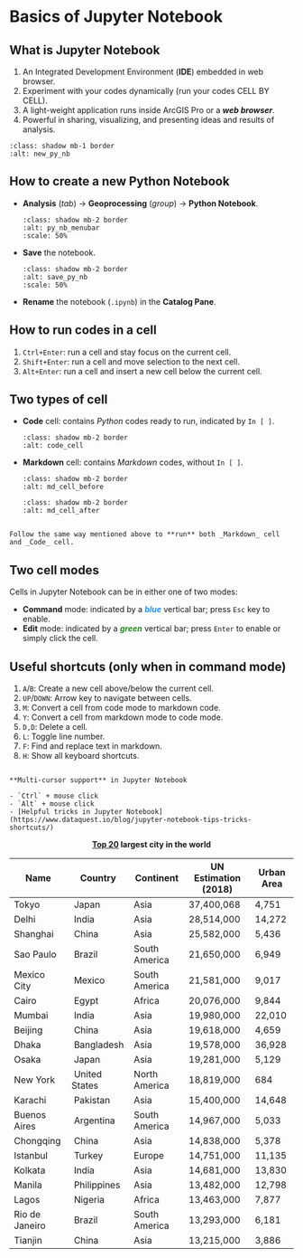 # Basics of Jupyter Notebook

## What is Jupyter Notebook

1. An Integrated Development Environment (**IDE**) embedded in web browser.
2. Experiment with your codes dynamically (run your codes CELL BY CELL).
3. A light-weight application runs inside ArcGIS Pro or a **_web browser_**.
4. Powerful in sharing, visualizing, and presenting ideas and results of analysis.

```{image} _static/images/new_py_nb.png
:class: shadow mb-1 border
:alt: new_py_nb
```

## How to create a new Python Notebook

- **Analysis** (_tab_) -> **Geoprocessing** (_group_) -> **Python Notebook**.

  ```{image} _static/images/py_nb_menubar.png
  :class: shadow mb-2 border
  :alt: py_nb_menubar
  :scale: 50%
  ```

- **Save** the notebook.

  ```{image} _static/images/save_py_nb.png
  :class: shadow mb-2 border
  :alt: save_py_nb
  :scale: 50%
  ```

- **Rename** the notebook (`.ipynb`) in the **Catalog Pane**.

## How to run codes in a cell

1. `Ctrl+Enter`: run a cell and stay focus on the current cell.
2. `Shift+Enter`: run a cell and move selection to the next cell.
3. `Alt+Enter`: run a cell and insert a new cell below the current cell.

## Two types of cell

- **Code** cell: contains _Python_ codes ready to run, indicated by `In [ ]`.

  ```{image} _static/images/code_cell.png
  :class: shadow mb-2 border
  :alt: code_cell
  ```

- **Markdown** cell: contains _Markdown_ codes, without `In [ ]`.

  ```{image} _static/images/md_cell_before.png
  :class: shadow mb-2 border
  :alt: md_cell_before
  ```

  ```{image} _static/images/md_cell_after.png
  :class: shadow mb-2 border
  :alt: md_cell_after
  ```

```{tip}

Follow the same way mentioned above to **run** both _Markdown_ cell and _Code_ cell.
```

## Two cell modes

Cells in Jupyter Notebook can be in either one of two modes:

- **Command** mode: indicated by a <b><span style="color:dodgerblue">*blue*</span></b> vertical bar; press `Esc` key to enable.
- **Edit** mode: indicated by a <b><span style="color:forestgreen">*green*</span></b> vertical bar; press `Enter` to enable or simply click the cell.

## Useful shortcuts (only when in command mode)

1. `A`/`B`: Create a new cell above/below the current cell.
2. `UP`/`DOWN`: Arrow key to navigate between cells.
3. `M`: Convert a cell from code mode to markdown code.
4. `Y`: Convert a cell from markdown mode to code mode.
5. `D,D`: Delete a cell.
6. `L`: Toggle line number.
7. `F`: Find and replace text in markdown.
8. `H`: Show all keyboard shortcuts.

```{tip}

**Multi-cursor support** in Jupyter Notebook

- `Ctrl` + mouse click
- `Alt` + mouse click
- [Helpful tricks in Jupyter Notebook](https://www.dataquest.io/blog/jupyter-notebook-tips-tricks-shortcuts/)

```

**<center>[Top 20](https://en.wikipedia.org/wiki/List_of_largest_cities) largest city in the world</center>**

| Name           | Country        | Continent     | UN Estimation (2018) | Urban Area |
|----------------|----------------|---------------|----------------------|------------|
| Tokyo          |  Japan         | Asia          | 37,400,068           | 4,751      |
| Delhi          |  India         | Asia          | 28,514,000           | 14,272     |
| Shanghai       |  China         | Asia          | 25,582,000           | 5,436      |
| Sao Paulo      |  Brazil        | South America | 21,650,000           | 6,949      |
| Mexico City    |  Mexico        | South America | 21,581,000           | 9,017      |
| Cairo          |  Egypt         | Africa        | 20,076,000           | 9,844      |
| Mumbai         |  India         | Asia          | 19,980,000           | 22,010     |
| Beijing        |  China         | Asia          | 19,618,000           | 4,659      |
| Dhaka          |  Bangladesh    | Asia          | 19,578,000           | 36,928     |
| Osaka          |  Japan         | Asia          | 19,281,000           | 5,129      |
| New York       |  United States | North America | 18,819,000           | 684        |
| Karachi        |  Pakistan      | Asia          | 15,400,000           | 14,648     |
| Buenos Aires   |  Argentina     | South America | 14,967,000           | 5,033      |
| Chongqing      |  China         | Asia          | 14,838,000           | 5,378      |
| Istanbul       |  Turkey        | Europe        | 14,751,000           | 11,135     |
| Kolkata        |  India         | Asia          | 14,681,000           | 13,830     |
| Manila         |  Philippines   | Asia          | 13,482,000           | 12,798     |
| Lagos          |  Nigeria       | Africa        | 13,463,000           | 7,877      |
| Rio de Janeiro |  Brazil        | South America | 13,293,000           | 6,181      |
| Tianjin        |  China         | Asia          | 13,215,000           | 3,886      |